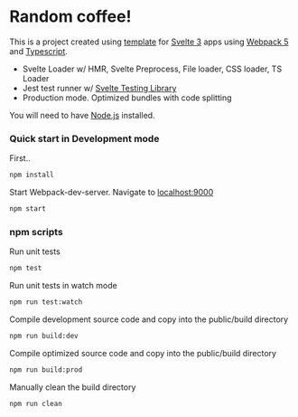 # Random coffee!

This is a project created using [template](https://github.com/sonyseng/svelte-webpack-template) for [Svelte 3](https://svelte.dev) apps using [Webpack 5](https://webpack.js.org/) and 
[Typescript](https://www.typescriptlang.org/). 

* Svelte Loader w/ HMR, Svelte Preprocess, File loader, CSS loader, TS Loader
* Jest test runner w/ [Svelte Testing Library](https://github.com/testing-library/svelte-testing-library)
* Production mode. Optimized bundles with code splitting

You will need to have [Node.js](https://nodejs.org) installed.

### Quick start in Development mode 
First..
```bash
npm install
```

Start Webpack-dev-server. Navigate to [localhost:9000](http://localhost:9000) 
```bash
npm start
```

### npm scripts

Run unit tests
```bash
npm test
```

Run unit tests in watch mode
```bash
npm run test:watch
```

Compile development source code and copy into the public/build directory
```bash
npm run build:dev
```

Compile optimized source code and copy into the public/build directory
```bash
npm run build:prod
```

Manually clean the build directory
```bash
npm run clean
```
